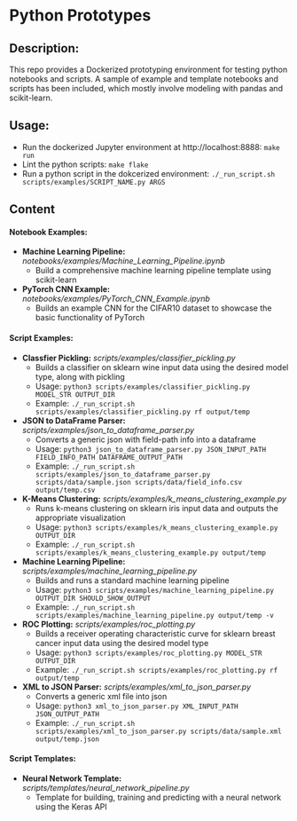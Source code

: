 # Python Prototypes

## Description:
This repo provides a Dockerized prototyping environment for testing python notebooks and scripts.  A sample of example and template notebooks and scripts has been included, which mostly involve modeling with pandas and scikit-learn.

## Usage:
* Run the dockerized Jupyter environment at http://localhost:8888: ` make run `
* Lint the python scripts: ` make flake `
* Run a python script in the dokcerized environment: ` ./_run_script.sh scripts/examples/SCRIPT_NAME.py ARGS `

## Content

#### Notebook Examples:
* **Machine Learning Pipeline:** *notebooks/examples/Machine_Learning_Pipeline.ipynb*
  * Build a comprehensive machine learning pipeline template using scikit-learn
* **PyTorch CNN Example:** *notebooks/examples/PyTorch_CNN_Example.ipynb*
  * Builds an example CNN for the CIFAR10 dataset to showcase the basic functionality of PyTorch

#### Script Examples:
* **Classfier Pickling:** *scripts/examples/classifier_pickling.py*
  * Builds a classifier on sklearn wine input data using the desired model type, along with pickling
  * Usage: ` python3 scripts/examples/classifier_pickling.py MODEL_STR OUTPUT_DIR `
  * Example: ` ./_run_script.sh scripts/examples/classifier_pickling.py rf output/temp `
* **JSON to DataFrame Parser:** *scripts/examples/json_to_dataframe_parser.py*
  * Converts a generic json with field-path info into a dataframe
  * Usage: ` python3 json_to_dataframe_parser.py JSON_INPUT_PATH FIELD_INFO_PATH DATAFRAME_OUTPUT_PATH `
  * Example: ` ./_run_script.sh scripts/examples/json_to_dataframe_parser.py scripts/data/sample.json scripts/data/field_info.csv output/temp.csv `
* **K-Means Clustering:** *scripts/examples/k_means_clustering_example.py*
  * Runs k-means clustering on sklearn iris input data and outputs the appropriate visualization
  * Usage: ` python3 scripts/examples/k_means_clustering_example.py OUTPUT_DIR `
  * Example: ` ./_run_script.sh scripts/examples/k_means_clustering_example.py output/temp `
* **Machine Learning Pipeline:** *scripts/examples/machine_learning_pipeline.py*
  * Builds and runs a standard machine learning pipeline
  * Usage: ` python3 scripts/examples/machine_learning_pipeline.py OUTPUT_DIR SHOULD_SHOW_OUTPUT `
  * Example: ` ./_run_script.sh scripts/examples/machine_learning_pipeline.py output/temp -v `
* **ROC Plotting:** *scripts/examples/roc_plotting.py*
  * Builds a receiver operating characteristic curve for sklearn breast cancer input data using the desired model type
  * Usage: ` python3 scripts/examples/roc_plotting.py MODEL_STR OUTPUT_DIR `
  * Example: ` ./_run_script.sh scripts/examples/roc_plotting.py rf output/temp `
* **XML to JSON Parser:** *scripts/examples/xml_to_json_parser.py*
  * Converts a generic xml file into json
  * Usage: ` python3 xml_to_json_parser.py XML_INPUT_PATH JSON_OUTPUT_PATH `
  * Example: ` ./_run_script.sh scripts/examples/xml_to_json_parser.py scripts/data/sample.xml output/temp.json `

#### Script Templates:
* **Neural Network Template:** *scripts/templates/neural_network_pipeline.py*
  * Template for building, training and predicting with a neural network using the Keras API
